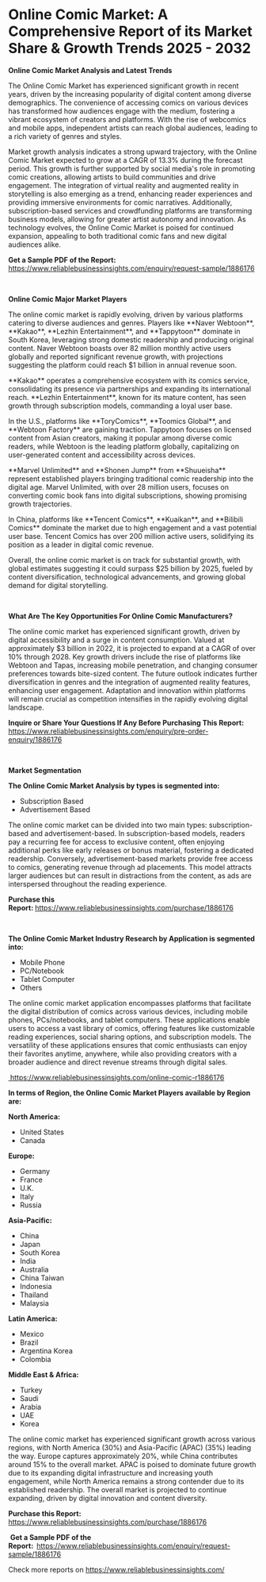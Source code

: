 <p><h1>Online Comic Market: A Comprehensive Report of its Market Share & Growth Trends 2025 - 2032</h1></p><p><strong>Online Comic Market Analysis and Latest Trends</strong></p>
<p><p>The Online Comic Market has experienced significant growth in recent years, driven by the increasing popularity of digital content among diverse demographics. The convenience of accessing comics on various devices has transformed how audiences engage with the medium, fostering a vibrant ecosystem of creators and platforms. With the rise of webcomics and mobile apps, independent artists can reach global audiences, leading to a rich variety of genres and styles. </p><p>Market growth analysis indicates a strong upward trajectory, with the Online Comic Market expected to grow at a CAGR of 13.3% during the forecast period. This growth is further supported by social media's role in promoting comic creations, allowing artists to build communities and drive engagement. The integration of virtual reality and augmented reality in storytelling is also emerging as a trend, enhancing reader experiences and providing immersive environments for comic narratives. Additionally, subscription-based services and crowdfunding platforms are transforming business models, allowing for greater artist autonomy and innovation. As technology evolves, the Online Comic Market is poised for continued expansion, appealing to both traditional comic fans and new digital audiences alike.</p></p>
<p><strong>Get a Sample PDF of the Report:&nbsp;</strong> <a href="https://www.reliablebusinessinsights.com/enquiry/request-sample/1886176?utm_campaign=116&utm_medium=2&utm_source=Github&utm_content=ia&utm_term=11032025&utm_id=online-comic">https://www.reliablebusinessinsights.com/enquiry/request-sample/1886176</a></p>
<p>&nbsp;</p>
<p><strong>Online Comic Major Market Players</strong></p>
<p><p>The online comic market is rapidly evolving, driven by various platforms catering to diverse audiences and genres. Players like **Naver Webtoon**, **Kakao**, **Lezhin Entertainment**, and **Tappytoon** dominate in South Korea, leveraging strong domestic readership and producing original content. Naver Webtoon boasts over 82 million monthly active users globally and reported significant revenue growth, with projections suggesting the platform could reach $1 billion in annual revenue soon.</p><p>**Kakao** operates a comprehensive ecosystem with its comics service, consolidating its presence via partnerships and expanding its international reach. **Lezhin Entertainment**, known for its mature content, has seen growth through subscription models, commanding a loyal user base.</p><p>In the U.S., platforms like **ToryComics**, **Toomics Global**, and **Webtoon Factory** are gaining traction. Tappytoon focuses on licensed content from Asian creators, making it popular among diverse comic readers, while Webtoon is the leading platform globally, capitalizing on user-generated content and accessibility across devices.</p><p>**Marvel Unlimited** and **Shonen Jump** from **Shuueisha** represent established players bringing traditional comic readership into the digital age. Marvel Unlimited, with over 28 million users, focuses on converting comic book fans into digital subscriptions, showing promising growth trajectories.</p><p>In China, platforms like **Tencent Comics**, **Kuaikan**, and **Bilibili Comics** dominate the market due to high engagement and a vast potential user base. Tencent Comics has over 200 million active users, solidifying its position as a leader in digital comic revenue.</p><p>Overall, the online comic market is on track for substantial growth, with global estimates suggesting it could surpass $25 billion by 2025, fueled by content diversification, technological advancements, and growing global demand for digital storytelling.</p></p>
<p>&nbsp;</p>
<p><strong>What Are The Key Opportunities For Online Comic Manufacturers?</strong></p>
<p><p>The online comic market has experienced significant growth, driven by digital accessibility and a surge in content consumption. Valued at approximately $3 billion in 2022, it is projected to expand at a CAGR of over 10% through 2028. Key growth drivers include the rise of platforms like Webtoon and Tapas, increasing mobile penetration, and changing consumer preferences towards bite-sized content. The future outlook indicates further diversification in genres and the integration of augmented reality features, enhancing user engagement. Adaptation and innovation within platforms will remain crucial as competition intensifies in the rapidly evolving digital landscape.</p></p>
<p><strong>Inquire or Share Your Questions If Any Before Purchasing This Report:</strong> <a href="https://www.reliablebusinessinsights.com/enquiry/pre-order-enquiry/1886176?utm_campaign=116&utm_medium=2&utm_source=Github&utm_content=ia&utm_term=11032025&utm_id=online-comic">https://www.reliablebusinessinsights.com/enquiry/pre-order-enquiry/1886176</a></p>
<p>&nbsp;</p>
<p><strong>Market Segmentation</strong></p>
<p><strong>The Online Comic Market Analysis by types is segmented into:</strong></p>
<p><ul><li>Subscription Based</li><li>Advertisement Based</li></ul></p>
<p><p>The online comic market can be divided into two main types: subscription-based and advertisement-based. In subscription-based models, readers pay a recurring fee for access to exclusive content, often enjoying additional perks like early releases or bonus material, fostering a dedicated readership. Conversely, advertisement-based markets provide free access to comics, generating revenue through ad placements. This model attracts larger audiences but can result in distractions from the content, as ads are interspersed throughout the reading experience.</p></p>
<p><strong>Purchase this Report:&nbsp;</strong><a href="https://www.reliablebusinessinsights.com/purchase/1886176?utm_campaign=116&utm_medium=2&utm_source=Github&utm_content=ia&utm_term=11032025&utm_id=online-comic">https://www.reliablebusinessinsights.com/purchase/1886176</a></p>
<p>&nbsp;</p>
<p><strong>The Online Comic Market Industry Research by Application is segmented into:</strong></p>
<p><ul><li>Mobile Phone</li><li>PC/Notebook</li><li>Tablet Computer</li><li>Others</li></ul></p>
<p><p>The online comic market application encompasses platforms that facilitate the digital distribution of comics across various devices, including mobile phones, PCs/notebooks, and tablet computers. These applications enable users to access a vast library of comics, offering features like customizable reading experiences, social sharing options, and subscription models. The versatility of these applications ensures that comic enthusiasts can enjoy their favorites anytime, anywhere, while also providing creators with a broader audience and direct revenue streams through digital sales.</p></p>
<p><a href="https://www.reliablebusinessinsights.com/online-comic-r1886176?utm_campaign=116&utm_medium=2&utm_source=Github&utm_content=ia&utm_term=11032025&utm_id=online-comic">&nbsp;https://www.reliablebusinessinsights.com/online-comic-r1886176</a></p>
<p><strong>In terms of Region, the Online Comic Market Players available by Region are:</strong></p>
<p>
    <p> <strong> North America: </strong>
        <ul>
            <li>United States</li>
            <li>Canada</li>
        </ul>
        </p> 
    <p> <strong> Europe: </strong>
        <ul>
            <li>Germany</li>
            <li>France</li>
            <li>U.K.</li>
            <li>Italy</li>
            <li>Russia</li>
        </ul>
        </p> 
    <p> <strong> Asia-Pacific: </strong>
        <ul>
            <li>China</li>
            <li>Japan</li>
            <li>South Korea</li>
            <li>India</li>
            <li>Australia</li>
            <li>China Taiwan</li>
            <li>Indonesia</li>
            <li>Thailand</li>
            <li>Malaysia</li>
        </ul>
        </p> 
    <p> <strong> Latin America: </strong>
        <ul>
            <li>Mexico</li>
            <li>Brazil</li>
            <li>Argentina Korea</li>
            <li>Colombia</li>
        </ul>
        </p> 
    <p> <strong> Middle East & Africa: </strong>
        <ul>
            <li>Turkey</li>
            <li>Saudi</li>
            <li>Arabia</li>
            <li>UAE</li>
            <li>Korea</li>
        </ul>
    </p>
    </p>
<p><p>The online comic market has experienced significant growth across various regions, with North America (30%) and Asia-Pacific (APAC) (35%) leading the way. Europe captures approximately 20%, while China contributes around 15% to the overall market. APAC is poised to dominate future growth due to its expanding digital infrastructure and increasing youth engagement, while North America remains a strong contender due to its established readership. The overall market is projected to continue expanding, driven by digital innovation and content diversity.</p></p>
<p><strong>Purchase this Report: </strong><a href="https://www.reliablebusinessinsights.com/purchase/1886176?utm_campaign=116&utm_medium=2&utm_source=Github&utm_content=ia&utm_term=11032025&utm_id=online-comic">https://www.reliablebusinessinsights.com/purchase/1886176</a></p>
<p>&nbsp;<strong>Get a Sample PDF of the Report:&nbsp;&nbsp;</strong><a href="https://www.reliablebusinessinsights.com/enquiry/request-sample/1886176?utm_campaign=116&utm_medium=2&utm_source=Github&utm_content=ia&utm_term=11032025&utm_id=online-comic">https://www.reliablebusinessinsights.com/enquiry/request-sample/1886176</a></p>
<p><strong></strong></p>
<p>Check more reports on <a href="https://www.reliablebusinessinsights.com/?utm_campaign=116&utm_medium=2&utm_source=Github&utm_content=ia&utm_term=11032025&utm_id=online-comic">https://www.reliablebusinessinsights.com/</a></p>